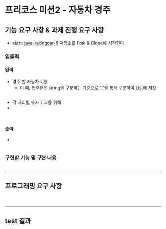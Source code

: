 # 프리코스 미션2 - 자동차 경주

## 기능 요구 사항 & 과제 진행 요구 사항
- start: [java-racingcar-6](https://github.com/woowacourse-precourse/java-racingcar-6) 저장소를 Fork & Clone해 시작한다.
### 입출력
#### 입력
- 경주 할 자동차 이름
  - 이 때, 입력받은 string을 구분하는 기준으로 ","을 통해 구분하여 List에 저장
```

```
- 각 자리별 숫자 비교를 위해
- 
```java

```

```java

```


#### 출력
- 
```

```

### 구현할 기능 및 구현 내용
#### 

```java

```



--- 

## 프로그래밍 요구 사항
### 

```java

```

```java

```
---
## test 결과

